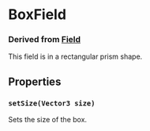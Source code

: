 # BoxField
### Derived from [Field](Field)
This field is in a rectangular prism shape.

## Properties
### `setSize(Vector3 size)`
Sets the size of the box.